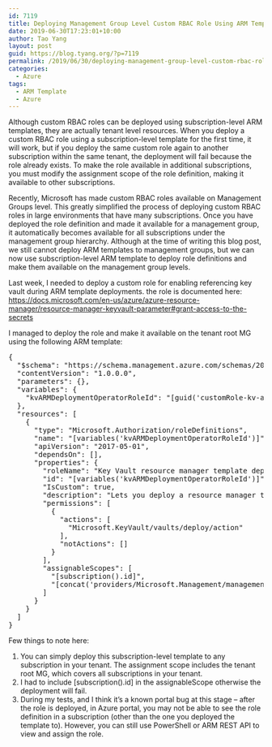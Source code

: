 ```yaml
---
id: 7119
title: Deploying Management Group Level Custom RBAC Role Using ARM Templates
date: 2019-06-30T17:23:01+10:00
author: Tao Yang
layout: post
guid: https://blog.tyang.org/?p=7119
permalink: /2019/06/30/deploying-management-group-level-custom-rbac-role-using-arm-templates/
categories:
  - Azure
tags:
  - ARM Template
  - Azure
---
```

Although custom RBAC roles can be deployed using subscription-level ARM templates, they are actually tenant level resources. When you deploy a custom RBAC role using a subscription-level template for the first time, it will work, but if you deploy the same custom role again to another subscription within the same tenant, the deployment will fail because the role already exists. To make the role available in additional subscriptions, you must modify the assignment scope of the role definition, making it available to other subscriptions.

Recently, Microsoft has made custom RBAC roles available on Management Groups level. This greatly simplified the process of deploying custom RBAC roles in large environments that have many subscriptions. Once you have deployed the role definition and made it available for a management group, it automatically becomes available for all subscriptions under the management group hierarchy. Although at the time of writing this blog post, we still cannot deploy ARM templates to management groups, but we can now use subscription-level ARM template to deploy role definitions and make them available on the management group levels.

Last week, I needed to deploy a custom role for enabling referencing key vault during ARM template deployments. the role is documented here: <a href="https://docs.microsoft.com/en-us/azure/azure-resource-manager/resource-manager-keyvault-parameter#grant-access-to-the-secrets">https://docs.microsoft.com/en-us/azure/azure-resource-manager/resource-manager-keyvault-parameter#grant-access-to-the-secrets</a>

I managed to deploy the role and make it available on the tenant root MG using the following ARM template:

<pre language="JSON">{
  "$schema": "https://schema.management.azure.com/schemas/2015-01-01/deploymentTemplate.json#",
  "contentVersion": "1.0.0.0",
  "parameters": {},
  "variables": {
    "kvARMDeploymentOperatorRoleId": "[guid('customRole-kv-arm-deployment-operator')]"
  },
  "resources": [
    {
      "type": "Microsoft.Authorization/roleDefinitions",
      "name": "[variables('kvARMDeploymentOperatorRoleId')]",
      "apiVersion": "2017-05-01",
      "dependsOn": [],
      "properties": {
        "roleName": "Key Vault resource manager template deployment operator",
        "id": "[variables('kvARMDeploymentOperatorRoleId')]",
        "IsCustom": true,
        "description": "Lets you deploy a resource manager template with the access to the secrets in the Key Vault.",
        "permissions": [
          {
            "actions": [
              "Microsoft.KeyVault/vaults/deploy/action"
            ],
            "notActions": []
          }
        ],
        "assignableScopes": [
          "[subscription().id]",
          "[concat('providers/Microsoft.Management/managementGroups/', subscription().tenantId)]"
        ]
      }
    }
  ]
}
</pre>

Few things to note here:

<ol>
    <li>You can simply deploy this subscription-level template to any subscription in your tenant. The assignment scope includes the tenant root MG, which covers all subscriptions in your tenant.</li>
    <li>I had to include [subscription().id] in the assignableScope otherwise the deployment will fail.</li>
    <li>During my tests, and I think it’s a known portal bug at this stage – after the role is deployed, in Azure portal, you may not be able to see the role definition in a subscription (other than the one you deployed the template to). However, you can still use PowerShell or ARM REST API to view and assign the role.</li>
</ol>
